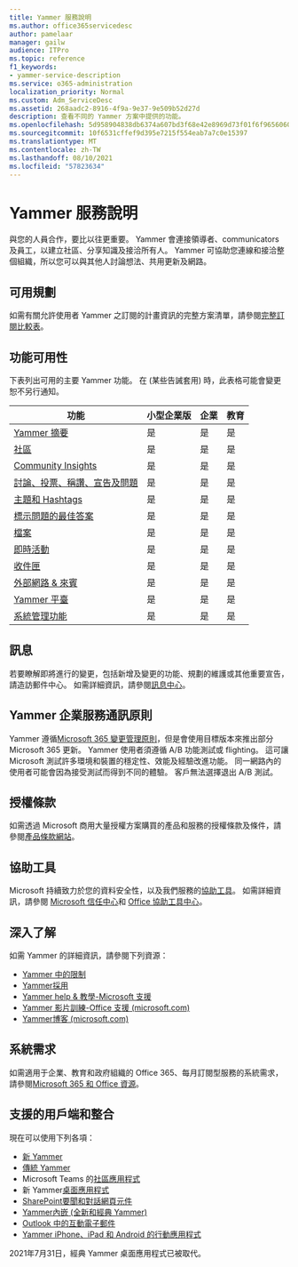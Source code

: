 ```yaml
---
title: Yammer 服務說明
ms.author: office365servicedesc
author: pamelaar
manager: gailw
audience: ITPro
ms.topic: reference
f1_keywords:
- yammer-service-description
ms.service: o365-administration
localization_priority: Normal
ms.custom: Adm_ServiceDesc
ms.assetid: 268aadc2-8916-4f9a-9e37-9e509b52d27d
description: 查看不同的 Yammer 方案中提供的功能。
ms.openlocfilehash: 5d958904838db6374a607bd3f68e42e8969d73f01f6f9656060c56621fbc903a
ms.sourcegitcommit: 10f6531cffef9d395e7215f554eab7a7c0e15397
ms.translationtype: MT
ms.contentlocale: zh-TW
ms.lasthandoff: 08/10/2021
ms.locfileid: "57823634"
---
```

# <a name="yammer-service-description"></a>Yammer 服務說明

與您的人員合作，要比以往更重要。 Yammer 會連接領導者、communicators 及員工，以建立社區、分享知識及接洽所有人。 Yammer 可協助您連線和接洽整個組織，所以您可以與其他人討論想法、共用更新及網路。
  
## <a name="available-plans"></a>可用規劃
  
如需有關允許使用者 Yammer 之訂閱的計畫資訊的完整方案清單，請參閱[完整訂閱比較表](https://go.microsoft.com/fwlink/?linkid=2139145)。
  
## <a name="feature-availability"></a>功能可用性

下表列出可用的主要 Yammer 功能。 在 (某些告誡套用) 時，此表格可能會變更恕不另行通知。

| 功能  | 小型企業版 | 企業 | 教育 |
|---------|---------|---------|---------|
|[Yammer 摘要](https://support.microsoft.com/office/what-s-in-the-yammer-home-and-discovery-feeds-faaadbe1-4e57-4f17-89f1-e546509fba47) | 是     | 是     | 是     |
|[社區](https://support.microsoft.com/office/manage-communities-33f252f7-6241-40e1-8f42-ce1b635176fb) | 是     | 是     | 是     |
|[Community Insights](https://support.microsoft.com/office/view-community-insights-in-yammer-48bc648e-b567-49d7-b2b5-5fea23777c46) | 是     | 是     | 是     |
|[討論、投票、稱讚、宣告及問題](https://support.microsoft.com/office/create-polls-praise-announcements-and-questions-in-yammer-4b30c7e0-f915-4c69-9582-ccbbd09a516b) | 是     | 是     | 是     |
|[主題和 Hashtags](https://support.microsoft.com/office/use-topics-and-hashtags-in-yammer-98c0a0bb-aad0-45d3-88f1-4f6d12bb1772) | 是     | 是     | 是     |
|[標示問題的最佳答案](https://support.microsoft.com/office/use-questions-and-answers-in-a-yammer-community-a4f1b722-d1bf-42be-a592-7288c7c0b895) | 是     | 是     | 是     |
|[檔案](https://support.microsoft.com/office/attach-a-file-or-image-to-a-yammer-conversation-8d2d17f7-8f37-4535-961e-518d751be7e8) | 是     | 是     | 是     |
|[即時活動](https://support.microsoft.com/office/organize-a-live-event-in-yammer-8853cbd0-d3e2-4888-b8c3-6f3df288dec9) | 是     | 是     | 是     |
|[收件匣](https://support.microsoft.com/office/manage-your-yammer-inbox-f1656c47-7043-40f5-970c-3e66ed7a70f1) | 是     | 是     | 是     |
|[外部網路 & 來賓](/yammer/work-with-external-users/collaborate-guests-external-yammer-community) | 是     | 是     | 是     |
|[Yammer 平臺](https://developer.microsoft.com/yammer) | 是     | 是     | 是     |
|[系統管理功能](/yammer/) | 是     | 是     | 是     |

## <a name="messaging"></a>訊息

若要瞭解即將進行的變更，包括新增及變更的功能、規劃的維護或其他重要宣告，請造訪郵件中心。 如需詳細資訊，請參閱[訊息中心](/microsoft-365/admin/manage/message-center)。

## <a name="yammer-enterprise-service-communications-policy"></a>Yammer 企業服務通訊原則

Yammer 遵循[Microsoft 365 變更管理原則](https://aka.ms/ManageChange)，但是會使用目標版本來推出部分 Microsoft 365 更新。 Yammer 使用者須遵循 A/B 功能測試或 flighting。 這可讓 Microsoft 測試許多環境和裝置的穩定性、效能及經驗改進功能。 同一網路內的使用者可能會因為接受測試而得到不同的體驗。 客戶無法選擇退出 A/B 測試。

## <a name="licensing-terms"></a>授權條款

如需透過 Microsoft 商用大量授權方案購買的產品和服務的授權條款及條件，請參閱[產品條款網站](https://www.microsoft.com/licensing/terms/)。

## <a name="accessibility"></a>協助工具

Microsoft 持續致力於您的資料安全性，以及我們服務的[協助工具](https://www.microsoft.com/trust-center/compliance/accessibility)。 如需詳細資訊，請參閱 [Microsoft 信任中心](https://www.microsoft.com/trust-center)和 [Office 協助工具中心](https://support.office.com/article/ecab0fcf-d143-4fe8-a2ff-6cd596bddc6d)。

## <a name="learn-more"></a>深入了解

如需 Yammer 的詳細資訊，請參閱下列資源：

- [Yammer 中的限制](/office365/servicedescriptions/yammer-service-description/yammer-limits)
- [Yammer採用](https://adoption.microsoft.com/yammer/)
- [Yammer help & 教學-Microsoft 支援](https://support.microsoft.com/yammer)
- [Yammer 影片訓練-Office 支援 (microsoft.com) ](https://support.microsoft.com/office/yammer-video-training-2c0ce4c6-0a99-466f-bf1b-cbe7ffa9779a)
- [Yammer博客 (microsoft.com) ](https://techcommunity.microsoft.com/t5/yammer-blog/bg-p/YammerBlog)

## <a name="system-requirements"></a>系統需求

如需適用于企業、教育和政府組織的 Office 365、每月訂閱型服務的系統需求，請參閱[Microsoft 365 和 Office 資源](https://products.office.com/office-system-requirements/#Office365forBEG)。

## <a name="supported-clients-and-integrations"></a>支援的用戶端和整合

現在可以使用下列各項：

- [新 Yammer](https://support.microsoft.com/office/welcome-to-new-yammer-8c749c30-2d17-4153-a3cc-37a70f254681)
- [傳統 Yammer](https://support.microsoft.com/office/welcome-to-classic-yammer-02ac514e-cf1d-4060-9cde-6038ca812ede)
- Microsoft Teams 的[社區應用程式](https://support.microsoft.com/office/use-the-yammer-communities-app-for-microsoft-teams-930c86f1-e1e2-4e45-a66a-ce8faca71a21)
- 新 Yammer[桌面應用程式](https://support.microsoft.com/office/install-the-new-yammer-desktop-app-66ccb412-ca1d-4e43-872c-9705abf11b1b)
- [SharePoint要聞和對話網頁元件](https://support.microsoft.com/office/use-a-yammer-web-part-in-sharepoint-online-a53cfa0c-3d09-42c8-a286-1038a81c59da)
- [Yammer內嵌 (全新和經典 Yammer) ](https://developer.yammer.com/docs/new-embed-feed)
- [Outlook 中的互動電子郵件](https://support.microsoft.com/office/work-with-yammer-from-outlook-fd695485-225b-410f-b24a-17f971b46b25)
- [Yammer iPhone、iPad 和 Android 的行動應用程式](https://support.microsoft.com/office/set-up-new-yammer-on-your-mobile-phone-e52e65ad-14fa-4db9-b8f7-80fe3f6e25a7)

2021年7月31日，經典 Yammer 桌面應用程式已被取代。
